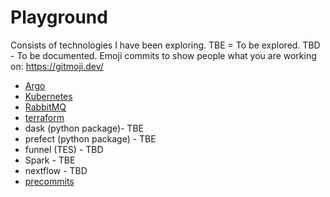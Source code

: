 # Playground

Consists of technologies I have been exploring.  TBE = To be explored.  TBD - To be documented.  Emoji commits to show people what you are working on: https://gitmoji.dev/

- [Argo](https://thomasyu888.github.io/playground/argo/)
- [Kubernetes](https://thomasyu888.github.io/playground/kubernetes/)
- [RabbitMQ](https://thomasyu888.github.io/playground/rabbitmq/)
- [terraform](https://thomasyu888.github.io/playground/terraform/)
- dask (python package)- TBE
- prefect (python package) - TBE
- funnel (TES) - TBD
- Spark - TBE
- nextflow - TBD
- [precommits](https://thomasyu888.github.io/playground/precommits/)